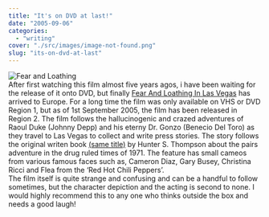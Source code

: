 ```yaml
---
title: "It's on DVD at last!"
date: "2005-09-06"
categories: 
  - "writing"
cover: "./src/images/image-not-found.png"
slug: "its-on-dvd-at-last"
---
```


![Fear and Loathing](/images/0783229526.01._SCMZZZZZZZ_.jpg-thumb_105_140.jpg)  
After first watching this film almost five years agos, i have been waiting for the release of it onto DVD, but finally [Fear And Loathing In Las Vegas](http://www.play.com/play247.asp?page=title&r=R2&title=702241&p=57&g=72&pa=sr) has arrived to Europe. For a long time the film was only available on VHS or DVD Region 1, but as of 1st September 2005, the film has been released in Region 2. 
The film follows the hallucinogenic and crazed adventures of Raoul Duke (Johnny Depp) and his eterny Dr. Gonzo (Benecio Del Toro) as they travel to Las Vegas to collect and write press stories. The story follows the original writen book [(same title)](http://www.play.com/play247.asp?pa=pri&page=title&r=BOOK&title=276012) by Hunter S. Thompson about the pairs adventure in the drug ruled times of 1971. The feature has small cameos from various famous faces such as, Cameron Diaz, Gary Busey, Christina Ricci and Flea from the ‘Red Hot Chili Peppers’.  
The film itself is quite strange and confusing and can be a handful to follow sometimes, but the character depiction and the acting is second to none. I would highly recommend this to any one who thinks outside the box and needs a good laugh!
